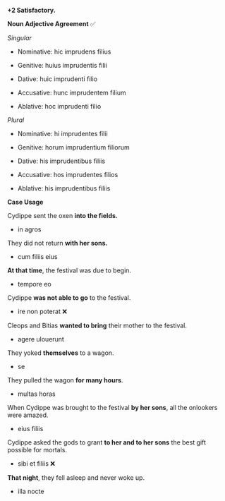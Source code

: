 **+2 Satisfactory.**

**Noun Adjective Agreement**  ✅

*Singular*

- Nominative: hic imprudens filius

- Genitive: huius imprudentis filii

- Dative: huic imprudenti filio

- Accusative: hunc imprudentem filium

- Ablative: hoc imprudenti filio


*Plural*

- Nominative: hi imprudentes filii

- Genitive: horum imprudentium filiorum

- Dative: his imprudentibus filiis

- Accusative: hos imprudentes filios

- Ablative: his imprudentibus filiis


**Case Usage**

Cydippe sent the oxen **into the fields.**
- in agros

They did not return **with her sons.**
- cum filiis eius

**At that time**, the festival was due to begin.
- tempore eo

Cydippe **was not able to go** to the festival.
- ire non poterat ❌

Cleops and Bitias **wanted to bring** their mother to the festival.
- agere ulouerunt

They yoked **themselves** to a wagon.
- se

They pulled the wagon **for many hours**.
- multas horas

When Cydippe was brought to the festival **by her sons**, all the onlookers were amazed.
- eius filiis

Cydippe asked the gods to grant **to her and to her sons** the best gift possible for mortals.
- sibi et filiis ❌

**That night**, they fell asleep and never woke up.
- illa nocte
